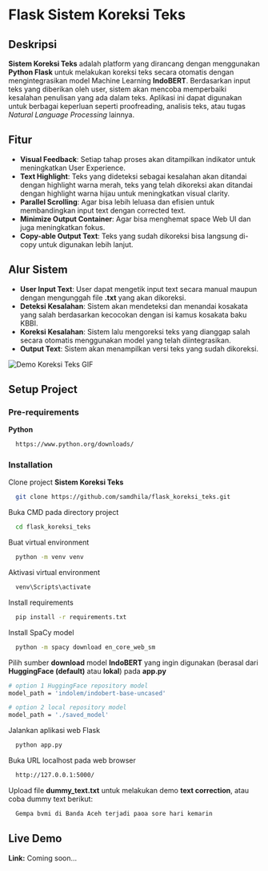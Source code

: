 # Flask Sistem Koreksi Teks

## Deskripsi
**Sistem Koreksi Teks** adalah platform yang dirancang dengan menggunakan **Python Flask** untuk melakukan koreksi teks secara otomatis dengan mengintegrasikan model Machine Learning **IndoBERT**. Berdasarkan input teks yang diberikan oleh user, sistem akan mencoba memperbaiki kesalahan penulisan yang ada dalam teks. Aplikasi ini dapat digunakan untuk berbagai keperluan seperti proofreading, analisis teks, atau tugas _Natural Language Processing_ lainnya.

## Fitur
- **Visual Feedback**: Setiap tahap proses akan ditampilkan indikator untuk meningkatkan User Experience.
- **Text Highlight**: Teks yang dideteksi sebagai kesalahan akan ditandai dengan highlight warna merah, teks yang telah dikoreksi akan ditandai dengan highlight warna hijau untuk meningkatkan visual clarity.
- **Parallel Scrolling**: Agar bisa lebih leluasa dan efisien untuk membandingkan input text dengan corrected text.
- **Minimize Output Container**: Agar bisa menghemat space Web UI dan juga meningkatkan fokus.
- **Copy-able Output Text**: Teks yang sudah dikoreksi bisa langsung di-copy untuk digunakan lebih lanjut.

## Alur Sistem
- **User Input Text**: User dapat mengetik input text secara manual maupun dengan mengunggah file **.txt** yang akan dikoreksi.
- **Deteksi Kesalahan**: Sistem akan mendeteksi dan menandai kosakata yang salah berdasarkan kecocokan dengan isi kamus kosakata baku KBBI.
- **Koreksi Kesalahan**: Sistem lalu mengoreksi teks yang dianggap salah secara otomatis menggunakan model yang telah diintegrasikan.
- **Output Text**: Sistem akan menampilkan versi teks yang sudah dikoreksi.

![Demo Koreksi Teks GIF](https://github.com/samdhila/media/blob/main/demo_indobert.gif)

## Setup Project

### Pre-requirements

**Python**
```bash
  https://www.python.org/downloads/
```

### Installation

Clone project **Sistem Koreksi Teks**
```bash
  git clone https://github.com/samdhila/flask_koreksi_teks.git
```

Buka CMD pada directory project
```bash
  cd flask_koreksi_teks
```

Buat virtual environment
```bash
  python -m venv venv
```

Aktivasi virtual environment
```bash
  venv\Scripts\activate
```

Install requirements
```bash
  pip install -r requirements.txt
```

Install SpaCy model
```bash
  python -m spacy download en_core_web_sm
```

Pilih sumber **download** model **IndoBERT** yang ingin digunakan
(berasal dari **HuggingFace (default)** atau **lokal**) pada **app.py**
```bash
# option 1 HuggingFace repository model
model_path = 'indolem/indobert-base-uncased'
```
```bash
# option 2 local repository model
model_path = './saved_model'
```

Jalankan aplikasi web Flask
```bash
  python app.py
```

Buka URL localhost pada web browser
```bash
  http://127.0.0.1:5000/
```

Upload file **dummy_text.txt** untuk melakukan demo **text correction**, atau coba dummy text berikut:
```bash
  Gempa bvmi di Banda Aceh terjadi paoa sore hari kemarin
```

## Live Demo

**Link:** Coming soon...
